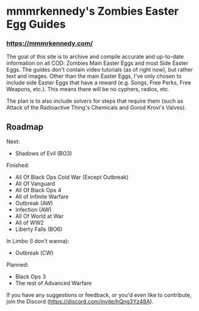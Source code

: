 # mmmrkennedy's Zombies Easter Egg Guides

### https://mmmrkennedy.com/

The goal of this site is to archive and compile accurate and up-to-date information on all COD: Zombies Main Easter Eggs and most Side Easter Eggs. The guides don't contain video tutorials (as of right now), but rather text and images. Other than the main Easter Eggs, I've only chosen to include side Easter Eggs that have a reward (e.g. Songs, Free Perks, Free Weapons, etc.). This means there will be no cyphers, radios, etc.

The plan is to also include solvers for steps that require them (such as Attack of the Radioactive Thing's Chemicals and Gorod Krovi's Valves).

## Roadmap
Next:
- Shadows of Evil (BO3)

Finished:
- All Of Black Ops Cold War (Except Outbreak)
- All Of Vanguard
- All Of Black Ops 4
- All of Infinite Warfare
- Outbreak (AW)
- Infection (AW)
- All Of World at War
- All of WW2
- Liberty Falls (BO6)

In Limbo (I don't wanna):
- Outbreak (CW)

Planned:
- Black Ops 3
- The rest of Advanced Warfare

If you have any suggestions or feedback, or you'd even like to contribute, join the Discord (https://discord.com/invite/hQng3Yz48A).

